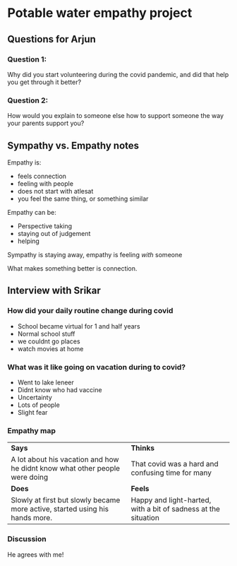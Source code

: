 # Potable water empathy project
## Questions for Arjun
### Question 1:
Why did you start volunteering during the covid pandemic, and did that help you get through it better?

### Question 2:
How would you explain to someone else how to support someone the way your parents support you?

## Sympathy vs. Empathy notes

Empathy is:
- feels connection
- feeling with people
- does not start with atlesat
- you feel the same thing, or something similar

Empathy can be:
- Perspective taking
- staying out of judgement
- helping

Sympathy is staying away, empathy is feeling _with_ someone

What makes something better is connection.

## Interview with Srikar
### How did your daily routine change during covid
- School became virtual for 1 and half years
- Normal school stuff
- we couldnt go places
- watch movies at home

### What was it like going on vacation during to covid?
- Went to lake leneer
- Didnt know who had vaccine
- Uncertainty
- Lots of people
- Slight fear

### Empathy map

|                                                                              |                                                                |
| ---------------------------------------------------------------------------- | -------------------------------------------------------------- |
| **Says**                                                                     | **Thinks**                                                     |
| A lot about his vacation and how he didnt know what other people were doing  | That covid was a hard and confusing time for many              |
| **Does**                                                                     | **Feels**                                                      |
| Slowly at first but slowly became more active, started using his hands more. | Happy and light-harted, with a bit of sadness at the situation |

### Discussion
He agrees with me!